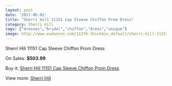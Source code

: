```yaml
---
layout: post
date: '2017-06-02'
title: "Sherri Hill 11151 Cap Sleeve Chiffon Prom Dress"
category: Sherri Hill
tags: ["dresses","bridal","chiffon","dress","unique"]
image: http://www.eudances.com/11376-thickbox_default/sherri-hill-11151-cap-sleeve-chiffon-prom-dress.jpg
---
```

Sherri Hill 11151 Cap Sleeve Chiffon Prom Dress

On Sales: **$503.99**
<a href="https://www.eudances.com/en/sherri-hill/3619-sherri-hill-11151-cap-sleeve-chiffon-prom-dress.html"><amp-img layout="responsive" width="600" height="600" src="//www.eudances.com/11376-thickbox_default/sherri-hill-11151-cap-sleeve-chiffon-prom-dress.jpg" alt="Sherri Hill 11151 Cap Sleeve Chiffon Prom Dress 0" /></a>
<a href="https://www.eudances.com/en/sherri-hill/3619-sherri-hill-11151-cap-sleeve-chiffon-prom-dress.html"><amp-img layout="responsive" width="600" height="600" src="//www.eudances.com/11379-thickbox_default/sherri-hill-11151-cap-sleeve-chiffon-prom-dress.jpg" alt="Sherri Hill 11151 Cap Sleeve Chiffon Prom Dress 1" /></a>
<a href="https://www.eudances.com/en/sherri-hill/3619-sherri-hill-11151-cap-sleeve-chiffon-prom-dress.html"><amp-img layout="responsive" width="600" height="600" src="//www.eudances.com/11378-thickbox_default/sherri-hill-11151-cap-sleeve-chiffon-prom-dress.jpg" alt="Sherri Hill 11151 Cap Sleeve Chiffon Prom Dress 2" /></a>
<a href="https://www.eudances.com/en/sherri-hill/3619-sherri-hill-11151-cap-sleeve-chiffon-prom-dress.html"><amp-img layout="responsive" width="600" height="600" src="//www.eudances.com/11377-thickbox_default/sherri-hill-11151-cap-sleeve-chiffon-prom-dress.jpg" alt="Sherri Hill 11151 Cap Sleeve Chiffon Prom Dress 3" /></a>

Buy it: [Sherri Hill 11151 Cap Sleeve Chiffon Prom Dress](https://www.eudances.com/en/sherri-hill/3619-sherri-hill-11151-cap-sleeve-chiffon-prom-dress.html "Sherri Hill 11151 Cap Sleeve Chiffon Prom Dress")

View more: [Sherri Hill](https://www.eudances.com/en/80-Sherri-Hill "Sherri Hill")